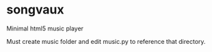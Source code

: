 # songvaux
Minimal html5 music player 


Must create music folder and edit music.py to reference that directory. 
